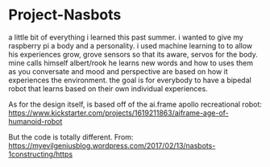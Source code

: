 
# Project-Nasbots
a little bit of everything i learned this past summer. i wanted to give my raspberry pi a body and a personality. i used machine learning to to allow his experiences grow, grove sensors so that its aware, servos for the body. mine calls himself albert/rook he learns new words and how to uses them as you conversate and mood and perspective are based on how it experiences the environment. the goal is for everybody to have a bipedal robot that learns based on their own individual experiences.  

As for the design itself, is based off of the ai.frame apollo recreational robot: https://www.kickstarter.com/projects/1619211863/aiframe-age-of-humanoid-robot

But the code is totally different.
From: https://myevilgeniusblog.wordpress.com/2017/02/13/nasbots-1constructing/https

